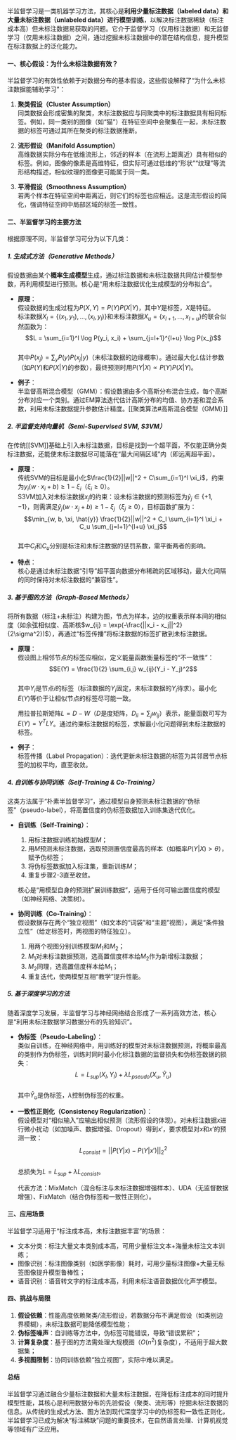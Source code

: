 半监督学习是一类机器学习方法，其核心是**利用少量标注数据（labeled data）和大量未标注数据（unlabeled data）进行模型训练**，以解决标注数据稀缺（标注成本高）但未标注数据易获取的问题。它介于监督学习（仅用标注数据）和无监督学习（仅用未标注数据）之间，通过挖掘未标注数据中的潜在结构信息，提升模型在标注数据上的泛化能力。


#### 一、核心假设：为什么未标注数据有效？
半监督学习的有效性依赖于对数据分布的基本假设，这些假设解释了“为什么未标注数据能辅助学习”：

1. **聚类假设（Cluster Assumption）**  
   同类数据会形成密集的聚类，未标注数据应与同聚类中的标注数据具有相同标签。例如，同一类别的图像（如“猫”）在特征空间中会聚集在一起，未标注数据的标签可通过其所在聚类的标注数据推断。

2. **流形假设（Manifold Assumption）**  
   高维数据实际分布在低维流形上，邻近的样本（在流形上距离近）具有相似的标签。例如，图像的像素是高维特征，但实际可通过低维的“形状”“纹理”等流形结构描述，相似纹理的图像更可能属于同一类。

3. **平滑假设（Smoothness Assumption）**  
   若两个样本在特征空间中距离近，则它们的标签也应相近。这是流形假设的简化，强调特征空间中局部区域的标签一致性。


#### 二、半监督学习的主要方法
根据原理不同，半监督学习可分为以下几类：


##### 1. 生成式方法（Generative Methods）
假设数据由某个**概率生成模型**生成，通过标注数据和未标注数据共同估计模型参数，再利用模型进行预测。核心是“用未标注数据优化生成模型的分布拟合”。

- **原理**：  
  假设数据的生成过程为$P(X, Y) = P(Y)P(X|Y)$，其中$Y$是标签，$X$是特征。  
  标注数据$X_l = \{(x_1, y_1), ..., (x_l, y_l)\}$和未标注数据$X_u = \{x_{l+1}, ..., x_{l+u}\}$的联合似然函数为：  
  $$L = \sum_{i=1}^l \log P(y_i, x_i) + \sum_{j=l+1}^{l+u} \log P(x_j)$$  
  其中$P(x_j) = \sum_{y} P(y)P(x_j|y)$（未标注数据的边缘概率）。通过最大化$L$估计参数（如$P(Y)$和$P(X|Y)$的参数），最终预测时用$P(Y|X) \propto P(Y)P(X|Y)$。

- **例子**：  
  半监督高斯混合模型（GMM）：假设数据由多个高斯分布混合生成，每个高斯分布对应一个类别。通过EM算法迭代估计高斯分布的均值、协方差和混合系数，利用未标注数据提升参数估计精度。[[聚类算法#高斯混合模型（GMM）]]


##### 2. 半监督支持向量机（Semi-Supervised SVM, S3VM）
在传统[[SVM]]基础上引入未标注数据，目标是找到一个超平面，不仅能正确分类标注数据，还能使未标注数据尽可能落在“最大间隔区域”内（即远离超平面）。

- **原理**：  
  传统SVM的目标是最小化$\frac{1}{2}||w||^2 + C\sum_{i=1}^l \xi_i$，约束为$y_i(w \cdot x_i + b) \geq 1 - \xi_i$（$\xi_i \geq 0$）。  
  S3VM加入对未标注数据$x_j$的约束：设未标注数据的预测标签为$\hat{y}_j \in \{+1, -1\}$，则需满足$\hat{y}_j(w \cdot x_j + b) \geq 1 - \xi_j$（$\xi_j \geq 0$），目标函数扩展为：  
  $$\min_{w, b, \xi, \hat{y}} \frac{1}{2}||w||^2 + C_l \sum_{i=1}^l \xi_i + C_u \sum_{j=l+1}^{l+u} \xi_j$$  
  其中$C_l$和$C_u$分别是标注和未标注数据的惩罚系数，需平衡两者的影响。

- **特点**：  
  核心是通过未标注数据“引导”超平面向数据分布稀疏的区域移动，最大化间隔的同时保持对未标注数据的“兼容性”。


##### 3. 基于图的方法（Graph-Based Methods）
将所有数据（标注+未标注）构建为图，节点为样本，边的权重表示样本间的相似度（如余弦相似度、高斯核$w_{ij} = \exp(-\frac{||x_i - x_j||^2}{2\sigma^2})$），再通过“标签传播”将标注数据的标签扩散到未标注数据。

- **原理**：  
  假设图上相邻节点的标签应相似，定义能量函数衡量标签的“不一致性”：  
  $$E(Y) = \frac{1}{2} \sum_{i,j} w_{ij}(Y_i - Y_j)^2$$  
  其中$Y_i$是节点$i$的标签（标注数据的$Y_i$固定，未标注数据的$Y_i$待求）。最小化$E(Y)$等价于让相似节点的标签尽可能一致。

  用拉普拉斯矩阵$L = D - W$（$D$是度矩阵，$D_{ii} = \sum_j w_{ij}$）表示，能量函数可写为$E(Y) = Y^T L Y$。通过约束标注数据的标签，求解最小化问题得到未标注数据的标签。

- **例子**：  
  标签传播（Label Propagation）：迭代更新未标注数据的标签为其邻居节点标签的加权平均，直至收敛。


##### 4. 自训练与协同训练（Self-Training & Co-Training）
这类方法属于“朴素半监督学习”，通过模型自身预测未标注数据的“伪标签”（pseudo-label），将高置信度的伪标签数据加入训练集迭代优化。

- **自训练（Self-Training）**：  
  1. 用标注数据训练初始模型$M$；  
  2. 用$M$预测未标注数据，选取预测置信度最高的样本（如概率$P(Y|X) > \theta$），赋予伪标签；  
  3. 将伪标签数据加入标注集，重新训练$M$；  
  4. 重复步骤2-3直至收敛。  

  核心是“用模型自身的预测扩展训练数据”，适用于任何可输出置信度的模型（如神经网络、决策树）。

- **协同训练（Co-Training）**：  
  假设数据存在两个“独立视图”（如文本的“词袋”和“主题”视图），满足“条件独立性”（给定标签时，两视图的特征独立）。  
  1. 用两个视图分别训练模型$M_1$和$M_2$；  
  2. $M_1$对未标注数据预测，选高置信度样本给$M_2$作为新增标注数据；  
  3. $M_2$同理，选高置信度样本给$M_1$；  
  4. 重复迭代，使两模型互相“教学”提升性能。  


##### 5. 基于深度学习的方法
随着深度学习发展，半监督学习与神经网络结合形成了一系列高效方法，核心是“利用未标注数据学习数据分布的先验知识”。

- **伪标签（Pseudo-Labeling）**：  
  类似自训练，在神经网络中，用训练好的模型对未标注数据预测，将概率最高的类别作为伪标签，训练时同时最小化标注数据的监督损失和伪标签数据的损失：  
  $$L = L_{sup}(X_l, Y_l) + \lambda L_{pseudo}(X_u, \hat{Y}_u)$$  
  其中$\hat{Y}_u$是伪标签，$\lambda$控制伪标签的权重。

- **一致性正则化（Consistency Regularization）**：  
  假设模型对“相似输入”应输出相似预测（流形假设的体现）。对未标注数据$x$进行微小扰动（如加噪声、数据增强、Dropout）得到$x'$，要求模型对$x$和$x'$的预测一致：  
  $$L_{consist} = ||P(Y|x) - P(Y|x')||_2^2$$  
  总损失为$L = L_{sup} + \lambda L_{consist}$。  

  代表方法：MixMatch（混合标注与未标注数据增强样本）、UDA（无监督数据增强）、FixMatch（结合伪标签和一致性正则化）。


#### 三、应用场景
半监督学习适用于“标注成本高，未标注数据丰富”的场景：  
- 文本分类：标注大量文本类别成本高，可用少量标注文本+海量未标注文本训练；  
- 图像识别：标注图像类别（如医学影像）耗时，可用少量标注图像+大量无标签图像提升模型鲁棒性；  
- 语音识别：语音转文字的标注成本高，利用未标注语音数据优化声学模型。


#### 四、挑战与局限
1. **假设依赖**：性能高度依赖聚类/流形假设，若数据分布不满足假设（如类别边界模糊），未标注数据可能降低模型性能；  
2. **伪标签噪声**：自训练等方法中，伪标签可能错误，导致“错误累积”；  
3. **计算复杂度**：基于图的方法需处理大规模图（$O(n^2)$复杂度），不适用于超大数据集；  
4. **多视图限制**：协同训练依赖“独立视图”，实际中难以满足。


#### 总结
半监督学习通过融合少量标注数据和大量未标注数据，在降低标注成本的同时提升模型性能，其核心是利用数据分布的先验假设（聚类、流形等）挖掘未标注数据的信息。从传统的生成式方法、图方法到现代深度学习中的伪标签和一致性正则化，半监督学习已成为解决“标注稀缺”问题的重要技术，在自然语言处理、计算机视觉等领域有广泛应用。